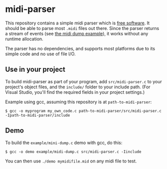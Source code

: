 # midi-parser

This repository contains a simple midi parser
which is [free software](LICENSE.md).
It should be able to parse most `.midi` files out there.
Since the parser returns a stream of events (see [the
midi dump example](example/midi-dump.c)), it works without
any runtime allocation.

The parser has no dependencies, and supports most platforms
due to its simple code and no use of file I/O.


## Use in your project

To build midi-parser as part of your program,
add `src/midi-parser.c` to your project's
object files, and the `include/` folder to your include path.
(For Visual Studio, you'll find the required fields in your
project settings.)

Example using gcc, assuming this repository is at `path-to-midi-parser`:

```
$ gcc -o myprogram my_own_code.c path-to-midi-parser/src/midi-parser.c -Ipath-to-midi-parser/include
```


## Demo

To build the `example/mini-dump.c` demo with gcc, do this:

```
$ gcc -o demo example/midi-dump.c src/midi-parser.c -Iinclude
```

You can then use `./demo mymidifile.mid` on any midi file to test.
